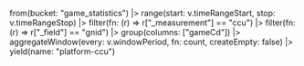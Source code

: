 from(bucket: "game_statistics")
|> range(start: v.timeRangeStart, stop: v.timeRangeStop)
|> filter(fn: (r) => r["_measurement"] == "ccu")
|> filter(fn: (r) => r["_field"] == "gnid")
|> group(columns: ["gameCd"])
|> aggregateWindow(every: v.windowPeriod, fn: count, createEmpty: false)
|> yield(name: "platform-ccu")